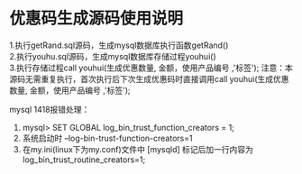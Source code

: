 # 优惠码生成源码使用说明
1.执行getRand.sql源码，生成mysql数据库执行函数getRand()  
2.执行youhu.sql源码，生成mysql数据库存储过程youhui()  
3.执行存储过程call youhui(生成优惠数量, 金额，使用产品编号 ,'标签'); 
注意：本源码无需重复执行，首次执行后下次生成优惠码时直接调用call youhui(生成优惠数量, 金额，使用产品编号 ,'标签');

mysql 1418报错处理：
1. mysql> SET GLOBAL log_bin_trust_function_creators = 1; 
2. 系统启动时 –log-bin-trust-function-creators=1 
3. 在my.ini(linux下为my.conf)文件中 [mysqld] 标记后加一行内容为 log_bin_trust_routine_creators=1;

